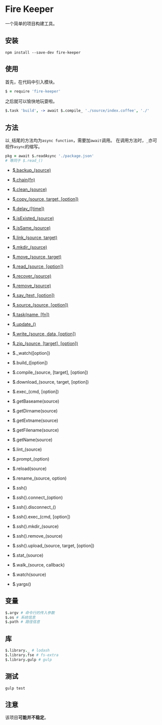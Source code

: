 # Fire Keeper

一个简单的项目构建工具。

## 安装

```shell
npm install --save-dev fire-keeper
```

## 使用

首先，在代码中引入模块。

```coffeescript
$ = require 'fire-keeper'
```

之后就可以愉快地玩耍啦。

```coffeescript
$.task 'build', -> await $.compile_ './source/index.coffee', './'
```

## 方法

以`_`结尾的方法均为`async function`，需要加`await`调用。
在调用方法时，`_`亦可视作`async`的缩写。

```coffeescript
pkg = await $.readAsync './package.json'
# 等同于 $.read_()
```

- [$.backup_(source)](doc/backup.md)
- [$.chain(fn)](doc/chain.md)
- [$.clean_(source)](doc/clean.md)
- [$.copy_(source, target, [option])](doc/copy.md)
- [$.delay_([time])](doc/delay.md)
- [$.isExisted_(source)](doc/isExisted.md)
- [$.isSame_(source)](doc/isSame.md)
- [$.link_(source, target)](doc/link.md)
- [$.mkdir_(source)](doc/mkdir.md)
- [$.move_(source, target)](doc/move.md)
- [$.read_(source, [option])](doc/read.md)
- [$.recover_(source)](doc/recover.md)
- [$.remove_(source)](doc/remove.md)
- [$.say_(text, [option])](doc/say.md)
- [$.source_(source, [option])](doc/source.md)
- [$.task(name, [fn])](doc/task.md)
- [$.update_()](doc/update.md)
- [$.write_(source, data, [option])](doc/write.md)
- [$.zip_(source, [target], [option])](doc/zip.md)

- $._watch([option])
- $.build_([option])
- $.compile_(source, [target], [option])
- $.download_(source, target, [option])
- $.exec_(cmd, [option])
- $.getBaseame(source)
- $.getDirname(source)
- $.getExtname(source)
- $.getFilename(source)
- $.getName(source)
- $.lint_(source)
- $.prompt_(option)
- $.reload(source)
- $.rename_(source, option)
- $.ssh()
- $.ssh().connect_(option)
- $.ssh().disconnect_()
- $.ssh().exec_(cmd, [option])
- $.ssh().mkdir_(source)
- $.ssh().remove_(source)
- $.ssh().upload_(source, target, [option])
- $.stat_(source)
- $.walk_(source, callback)
- $.watch(source)
- $.yargs()

## 变量

```coffeescript
$.argv # 命令行的传入参数
$.os # 系统信息
$.path # 路径信息
```

## 库

```coffeescript
$.library._ # lodash
$.library.fse # fs-extra
$.library.gulp # gulp
```

## 测试

```shell
gulp test
```

## 注意

该项目**可能并不稳定**。
